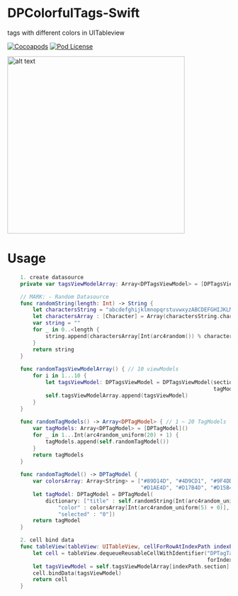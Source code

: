 # DPColorfulTags-Swift
tags with different colors in UITableview

[![Cocoapods](https://img.shields.io/cocoapods/v/DPColorfulTags.svg)](http://cocoapods.org/?q=DPColorfulTags)
[![Pod License](http://img.shields.io/cocoapods/l/DPColorfulTags.svg)](https://github.com/HongliYu/DPColorfulTags-Swift/blob/master/LICENSE)

<img src="https://github.com/HongliYu/DPColorfulTags-Swift/blob/master/DPColorfulTags.png?raw=true" alt="alt text"  height="400">

# Usage

```  swift
    1. create datasource
    private var tagsViewModelArray: Array<DPTagsViewModel> = [DPTagsViewModel]()

    // MARK: - Random Datasource
    func randomString(length: Int) -> String {
        let charactersString = "abcdefghijklmnopqrstuvwxyzABCDEFGHIJKLMNOPQRSTUVWXYZ0123456789"
        let charactersArray : [Character] = Array(charactersString.characters)
        var string = ""
        for _ in 0..<length {
            string.append(charactersArray[Int(arc4random()) % charactersArray.count])
        }
        return string
    }
    
    func randomTagsViewModelArray() { // 10 viewModels
        for i in 1...10 {
            let tagsViewModel: DPTagsViewModel = DPTagsViewModel(sectionTitle: "secton\(i)",
                                                                 tagModels: self.randomTagModels())
            self.tagsViewModelArray.append(tagsViewModel)
        }
    }
    
    func randomTagModels() -> Array<DPTagModel> { // 1 ~ 20 TagModels
        var tagModels: Array<DPTagModel> = [DPTagModel]()
        for _ in 1...Int(arc4random_uniform(20) + 1) {
            tagModels.append(self.randomTagModel())
        }
        return tagModels
    }
    
    func randomTagModel() -> DPTagModel {
        var colorsArray: Array<String> = ["#89D14D", "#4D9CD1", "#9F4DD1",
                                          "#D1AE4D", "#D17B4D", "#D15B4D"]
        let tagModel: DPTagModel = DPTagModel(
            dictionary: ["title" : self.randomString(Int(arc4random_uniform(30) + 1)), // 1 ~ 30 characters
                "color" : colorsArray[Int(arc4random_uniform(5) + 0)],
                "selected" : "0"])
        return tagModel
    }

    2. cell bind data
    func tableView(tableView: UITableView, cellForRowAtIndexPath indexPath: NSIndexPath) -> UITableViewCell {
        let cell = tableView.dequeueReusableCellWithIdentifier("DPTagTableViewCell",
                                                               forIndexPath: indexPath) as! DPTagTableViewCell
        let tagsViewModel = self.tagsViewModelArray[indexPath.section]
        cell.bindData(tagsViewModel)
        return cell
    }
```